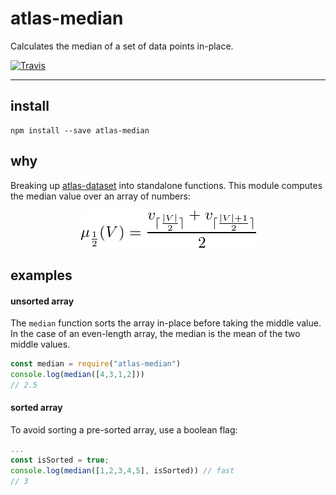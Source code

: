 # atlas-median

Calculates the median of a set of data points in-place.

[![Travis](https://img.shields.io/travis/atlassubbed/atlas-median.svg)](https://travis-ci.org/atlassubbed/atlas-median)

---

## install

```
npm install --save atlas-median
```

## why

Breaking up [atlas-dataset](https://github.com/atlassubbed/atlas-dataset#readme) into standalone functions. This module computes the median value over an array of numbers:

<p align="center">
  <img alt="median(V) = (v[ceil(|V|/2)] + v[ceil((|V|+1)/2)])/2" src="docs/median.png">
</p>

## examples

#### unsorted array

The `median` function sorts the array in-place before taking the middle value. In the case of an even-length array, the median is the mean of the two middle values.

```javascript
const median = require("atlas-median")
console.log(median([4,3,1,2]))
// 2.5
```

#### sorted array

To avoid sorting a pre-sorted array, use a boolean flag:

```javascript
...
const isSorted = true;
console.log(median([1,2,3,4,5], isSorted)) // fast
// 3
```
